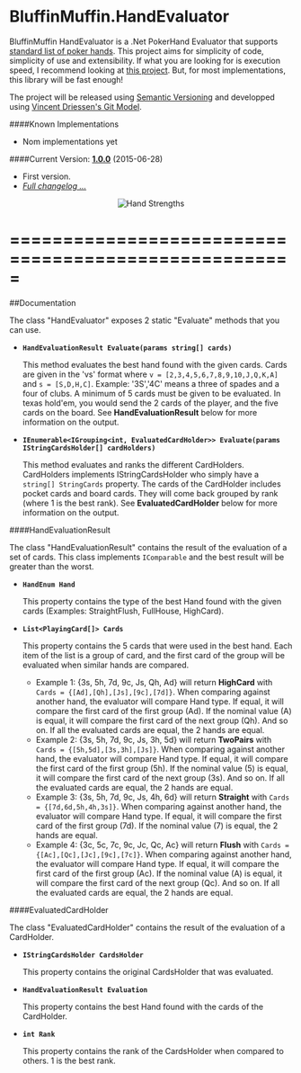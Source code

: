 # BluffinMuffin.HandEvaluator

BluffinMuffin HandEvaluator is a .Net PokerHand Evaluator that supports [standard list of poker hands](https://en.wikipedia.org/wiki/List_of_poker_hands). This project aims for simplicity of code, simplicity of use and extensibility. If what you are looking for is execution speed, I recommend looking at [this project](http://www.codeproject.com/Articles/12279/Fast-Texas-Holdem-Hand-Evaluation-and-Analysis). But, for most implementations, this library will be fast enough!

The project will be released using [Semantic Versioning](http://semver.org) and developped using [Vincent Driessen's Git Model](http://nvie.com/posts/a-successful-git-branching-model/).
    
####Known Implementations
 * Nom implementations yet


####Current Version: **[1.0.0](https://github.com/Ericmas001/BluffinMuffin.HandEvaluator/releases/tag/v1.0.0)**  (2015-06-28)
 * First version.
 * *[Full changelog ...](https://github.com/Ericmas001/BluffinMuffin.HandEvaluator/blob/master/CHANGELOG.md)*

<p align=center><img src="https://github.com/Ericmas001/BluffinMuffin.HandEvaluator/blob/master/Documentation/hands_strength.png?raw=true" alt="Hand Strengths"></p>


=====================================================
=====================================================
##Documentation

The class "HandEvaluator" exposes 2 static "Evaluate" methods that you can use.
 * **`HandEvaluationResult Evaluate(params string[] cards)`**

   This method evaluates the best hand found with the given cards. Cards are given in the 'vs' format where `v = [2,3,4,5,6,7,8,9,10,J,Q,K,A]` and `s = [S,D,H,C]`. Example: '3S','4C' means a three of spades and a four of clubs. A minimum of 5 cards must be given to be evaluated. In texas hold'em, you would send the 2 cards of the player, and the five cards on the board. See **HandEvaluationResult** below for more information on the output.
 
 * **`IEnumerable<IGrouping<int, EvaluatedCardHolder>> Evaluate(params IStringCardsHolder[] cardHolders)`**

   This method evaluates and ranks the different CardHolders. CardHolders implements IStringCardsHolder who simply have a `string[] StringCards` property. The cards of the CardHolder includes pocket cards and board cards. They will come back grouped by rank (where 1 is the best rank). See **EvaluatedCardHolder** below for more information on the output.
   
####HandEvaluationResult

The class "HandEvaluationResult" contains the result of the evaluation of a set of cards. This class implements `IComparable` and the best result will be greater than the worst.
 * **`HandEnum Hand`**

   This property contains the type of the best Hand found with the given cards (Examples: StraightFlush, FullHouse, HighCard).

 * **`List<PlayingCard[]> Cards`**

   This property contains the 5 cards that were used in the best hand. Each item of the list is a group of card, and the first card of the group will be evaluated when similar hands are compared.
   
    * Example 1: {3s, 5h, 7d, 9c, Js, Qh, Ad} will return **HighCard** with `Cards = {[Ad],[Qh],[Js],[9c],[7d]}`. When comparing against another hand, the evaluator will compare Hand type. If equal, it will compare the first card of the first group (Ad). If the nominal value (A) is equal, it will compare the first card of the next group (Qh). And so on. If all the evaluated cards are equal, the 2 hands are equal.
    * Example 2: {3s, 5h, 7d, 9c, Js, 3h, 5d} will return **TwoPairs** with `Cards = {[5h,5d],[3s,3h],[Js]}`. When comparing against another hand, the evaluator will compare Hand type. If equal, it will compare the first card of the first group (5h). If the nominal value (5) is equal, it will compare the first card of the next group (3s). And so on. If all the evaluated cards are equal, the 2 hands are equal.
    * Example 3: {3s, 5h, 7d, 9c, Js, 4h, 6d} will return **Straight** with `Cards = {[7d,6d,5h,4h,3s]}`. When comparing against another hand, the evaluator will compare Hand type. If equal, it will compare the first card of the first group (7d). If the nominal value (7) is equal, the 2 hands are equal.
    * Example 4: {3c, 5c, 7c, 9c, Jc, Qc, Ac} will return **Flush** with `Cards = {[Ac],[Qc],[Jc],[9c],[7c]}`. When comparing against another hand, the evaluator will compare Hand type. If equal, it will compare the first card of the first group (Ac). If the nominal value (A) is equal, it will compare the first card of the next group (Qc). And so on. If all the evaluated cards are equal, the 2 hands are equal.


####EvaluatedCardHolder

The class "EvaluatedCardHolder" contains the result of the evaluation of a CardHolder.
 * **`IStringCardsHolder CardsHolder`**

   This property contains the original CardsHolder that was evaluated.
   
 * **`HandEvaluationResult Evaluation`**

   This property contains the best Hand found with the cards of the CardHolder.

 * **`int Rank`**

   This property contains the rank of the CardsHolder when compared to others. 1 is the best rank.
